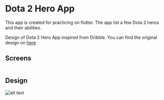 # Dota 2 Hero App
This app is created for practicing on flutter. The app list a few Dota 2 heros and their abilities.

Design of Dota 2 Hero App inspired from Dribble. You can find the original design on [here](https://dribbble.com/shots/13216314-Dota-2-Streaming-App?_=1594668524241 "Dribble-Dota 2 Streaming App")

## Screens
<img src="/emreerkmen/dota_2_hero_app/raw/master/Dora2Hero_Sc1.gif" alt="" style="max-width:2%;">

## Design

![alt text][design]

[design]: https://user-images.githubusercontent.com/18727358/87349830-a17b5180-c55f-11ea-993b-75b9387d8021.png "Dota 2 Streaming App Design"
